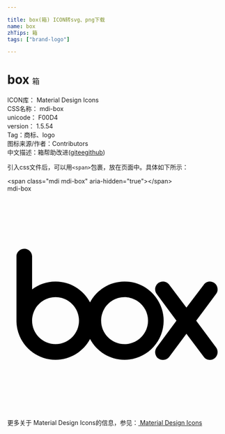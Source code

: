 ```yaml
---

title: box(箱) ICON转svg、png下载
name: box
zhTips: 箱
tags: ["brand-logo"]

---
```


# box  <small style="font-size: 60%;font-weight: 100">箱</small>


<div class="detail-page">
<p>
<span>
ICON库：
<span class="badge-secondary badge">Material Design Icons</span> 
</span>
<br/>
<span>
CSS名称：
<span class="badge-secondary badge">mdi-box</span> 
</span>
<br/>
<span>
unicode：
<span class="badge-secondary badge">F00D4</span> 
<copy-btn content='F00D4' btn-title=""></copy-btn>
<copy-btn :content='String.fromCodePoint(parseInt("F00D4", 16))' btn-title="复制U"></copy-btn>
</span>
<br/>
<span>
version：
<span class="badge-secondary badge">1.5.54</span> 
</span><br/><span>Tag：<span class="badge-light badge"><router-link to="/tags/brand-logo.html">商标、logo</router-link></span></span>
<br/>
<span>图标来源/作者：<span class="badge-light badge">Contributors</span></span> 
<br/>
<span class="zh-detail">中文描述：<span class="badge-primary badge">箱</span><span class="help-link"><span>帮助改进</span>(<a href="https://gitee.com/liuwave/icon-helper/edit/master/json/material/box.json" target="_blank" rel="noopener noreferrer">gitee</a><a href="https://github.com/liuwave/icon-helper/edit/master/json/material/box.json" target="_blank" rel="noopener noreferrer">github</a></span>)</span><br/>
</p>
</div>
<div class="alert alert-dark">
  <i class="mdi mdi-box mdi-48px"></i>
  <i class="mdi mdi-box mdi-36px"></i>
  <i class="mdi mdi-box mdi-24px"></i>
  <i class="mdi mdi-box mdi-18px"></i>
</div>
<div>
  <p>引入css文件后，可以用<code>&lt;span&gt;</code>包裹，放在页面中。具体如下所示：    
  </p>
  <div class="alert alert-primary" style="font-size: 14px">
    &lt;span class="mdi mdi-box" aria-hidden="true"&gt;&lt;/span&gt;
    <copy-btn content='<span class="mdi mdi-box" aria-hidden="true"></span>'></copy-btn>
  </div>
  <div class="alert alert-secondary">
    <i class="mdi mdi-box"
    style="font-size: 24px"
    aria-hidden="true"></i> mdi-box
    <copy-btn content="mdi-box" btn-title="复制图标名称"></copy-btn>
  </div>
</div>
<div id="svg" class="svg-wrap">
<svg xmlns="http://www.w3.org/2000/svg" viewBox="0 0 24 24"><path d="M15.39,14.04V14.04C15.39,12.62 14.24,11.47 12.82,11.47C11.41,11.47 10.26,12.62 10.26,14.04V14.04C10.26,15.45 11.41,16.6 12.82,16.6C14.24,16.6 15.39,15.45 15.39,14.04M17.1,14.04C17.1,16.4 15.18,18.31 12.82,18.31C11.19,18.31 9.77,17.39 9.05,16.04C8.33,17.39 6.91,18.31 5.28,18.31C2.94,18.31 1.04,16.43 1,14.11V14.11H1V7H1V7C1,6.56 1.39,6.18 1.86,6.18C2.33,6.18 2.7,6.56 2.71,7V7H2.71V10.62C3.43,10.08 4.32,9.76 5.28,9.76C6.91,9.76 8.33,10.68 9.05,12.03C9.77,10.68 11.19,9.76 12.82,9.76C15.18,9.76 17.1,11.68 17.1,14.04V14.04M7.84,14.04V14.04C7.84,12.62 6.69,11.47 5.28,11.47C3.86,11.47 2.71,12.62 2.71,14.04V14.04C2.71,15.45 3.86,16.6 5.28,16.6C6.69,16.6 7.84,15.45 7.84,14.04M22.84,16.96V16.96C22.95,17.12 23,17.3 23,17.47C23,17.73 22.88,18 22.66,18.15C22.5,18.26 22.33,18.32 22.15,18.32C21.9,18.32 21.65,18.21 21.5,18L19.59,15.47L17.7,18V18C17.53,18.21 17.28,18.32 17.03,18.32C16.85,18.32 16.67,18.26 16.5,18.15C16.29,18 16.17,17.72 16.17,17.46C16.17,17.29 16.23,17.11 16.33,16.96V16.96H16.33V16.96L18.5,14.04L16.33,11.11V11.11H16.33V11.11C16.22,10.96 16.17,10.79 16.17,10.61C16.17,10.35 16.29,10.1 16.5,9.93C16.89,9.65 17.41,9.72 17.7,10.09V10.09L19.59,12.61L21.5,10.09C21.76,9.72 22.29,9.65 22.66,9.93C22.89,10.1 23,10.36 23,10.63C23,10.8 22.95,10.97 22.84,11.11V11.11H22.84V11.11L20.66,14.04L22.84,16.96V16.96H22.84Z" /></svg>
</div>
<detail full-name='mdi-box'></detail>
    
<div><p>更多关于 Material Design Icons的信息，参见：<a target="_blank" href="https://iconhelper.cn/material.html"> Material Design Icons</a>
</p></div>
